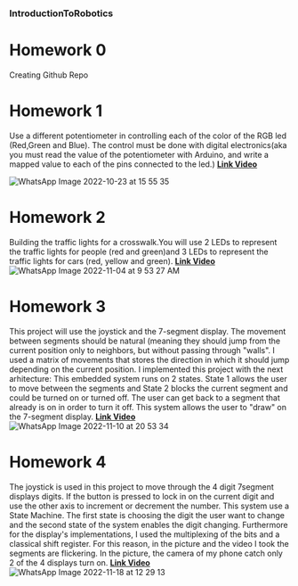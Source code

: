 ### IntroductionToRobotics

# Homework 0
Creating Github Repo

# Homework 1
 Use a different potentiometer in controlling each of the color of the RGB led (Red,Green and Blue). The control must be done with digital electronics(aka you must read the value of the potentiometer with Arduino, and write a mapped value to each of the pins connected to the led.)
**[Link Video](https://www.youtube.com/shorts/tXOv2wLMJO4)**

![WhatsApp Image 2022-10-23 at 15 55 35](https://user-images.githubusercontent.com/39965333/197393710-37d05769-bde8-4796-ad36-10f4df25b93f.jpg)

# Homework 2
Building the traffic lights  for a crosswalk.You will use 2 LEDs to represent the traffic lights for people (red and green)and 3 LEDs to represent the traffic lights for cars (red, yellow and green). **[Link Video](https://youtube.com/shorts/XuJmmIKzuxQ)**
![WhatsApp Image 2022-11-04 at 9 53 27 AM](https://user-images.githubusercontent.com/39965333/199921659-39f82a1b-711a-4fd7-8eae-b7eeb510eb24.jpeg)

# Homework 3
This project will use the joystick and the 7-segment display. The movement between segments should be natural (meaning they should jump from the current position only to neighbors, but without passing through "walls". I used a matrix of movements that stores the direction in which it should jump depending on the current position. I implemented this project with the next arhitecture: This embedded system runs on 2 states. State 1 allows the user to move between the segments and State 2 blocks the current segment and could be turned on or turned off. The user can get back to a segment that already is on in order to turn it off. This system allows the user to "draw" on the 7-segment display.  **[Link Video](https://youtube.com/shorts/-AmXUNjfck0)**
![WhatsApp Image 2022-11-10 at 20 53 34](https://user-images.githubusercontent.com/39965333/201185355-2ae0d8d5-710b-4198-abf3-d18ef757f998.jpg)

# Homework 4
The joystick is used in this project to move through the 4 digit 7segment displays digits. If the button is pressed to lock in on the current digit and use the other axis to increment or decrement the number. This system use a State Machine. The first state is choosing the digit the user want to change and the second state of the system enables the digit changing. Furthermore for the display's implementations, I used the multiplexing of the bits and a classical shift register. For this reason, in the picture and the video I took the segments are flickering. In the picture, the camera of my phone catch only 2 of the 4 displays turn on.
 **[Link Video](https://youtube.com/shorts/_M0VwvUTyTM)**
 ![WhatsApp Image 2022-11-18 at 12 29 13](https://user-images.githubusercontent.com/39965333/202758259-89e8e52b-1773-4fc1-8c85-4948a93993e2.jpg)

